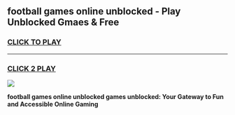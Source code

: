 
## football games online unblocked - Play Unblocked Gmaes & Free
<h3>
<a href="https://news.freeplayer.one?title=football_games_online_unblocked&ref=16F">CLICK TO PLAY</a></h3>
<hr>

<h3>
<a href="https://news.freeplayer.one?title=football_games_online_unblocked&ref=16F">CLICK 2 PLAY</a>
  
</h3>

<a href="https://news.freeplayer.one?title=football_games_online_unblocked&ref=16F/"><img src="https://clearcache.store/games.png"></a>


**football games online unblocked games unblocked: Your Gateway to Fun and Accessible Online Gaming**
